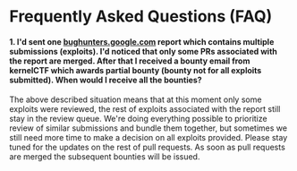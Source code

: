 # Frequently Asked Questions (FAQ)

#### 1. I'd sent one [bughunters.google.com](https://bughunters.google.com) report which contains multiple submissions (exploits). I'd noticed that only some PRs associated with the report are merged. After that I received a bounty email from kernelCTF which awards partial bounty (bounty not for all exploits submitted). When would I receive all the bounties?

The above described situation means that at this moment only some exploits were reviewed, the rest of exploits associated with the report still stay in the review queue. We're doing everything possible to prioritize review of similar submissions and bundle them together, but sometimes we still need more time to make a decision on all exploits provided. Please stay tuned for the updates on the rest of pull requests. As soon as pull requests are merged the subsequent bounties will be issued. 
